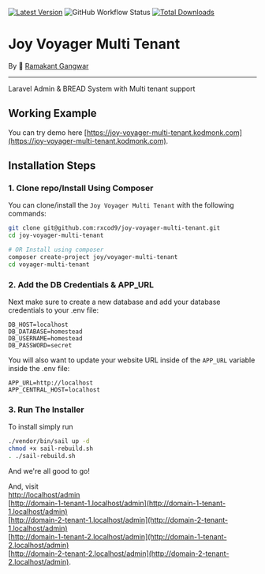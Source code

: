 [![Latest Version](https://img.shields.io/github/v/release/rxcod9/joy-voyager-multi-tenant?style=flat-square)](https://github.com/rxcod9/joy-voyager-multi-tenant/releases)
![GitHub Workflow Status](https://img.shields.io/github/workflow/status/rxcod9/joy-voyager-multi-tenant/tests?label=tests)
[![Total Downloads](https://img.shields.io/packagist/dt/joy/voyager-multi-tenant.svg?style=flat-square)](https://packagist.org/packages/joy/voyager-multi-tenant)

# **Joy Voyager Multi Tenant**
By 🐼 [Ramakant Gangwar](https://github.com/rxcod9)

<hr>

Laravel Admin & BREAD System with Multi tenant support

## Working Example

You can try demo here [https://joy-voyager-multi-tenant.kodmonk.com](https://joy-voyager-multi-tenant.kodmonk.com).

## Installation Steps

### 1. Clone repo/Install Using Composer

You can clone/install the `Joy Voyager Multi Tenant` with the following commands:

```bash
git clone git@github.com:rxcod9/joy-voyager-multi-tenant.git
cd joy-voyager-multi-tenant

# OR Install using composer
composer create-project joy/voyager-multi-tenant
cd voyager-multi-tenant
```

### 2. Add the DB Credentials & APP_URL

Next make sure to create a new database and add your database credentials to your .env file:

```
DB_HOST=localhost
DB_DATABASE=homestead
DB_USERNAME=homestead
DB_PASSWORD=secret
```

You will also want to update your website URL inside of the `APP_URL` variable inside the .env file:

```
APP_URL=http://localhost
APP_CENTRAL_HOST=localhost
```

### 3. Run The Installer

To install simply run

```bash
./vendor/bin/sail up -d
chmod +x sail-rebuild.sh
. ./sail-rebuild.sh
```

And we're all good to go!

And, visit <br/>
[http://localhost/admin](http://localhost/admin)<br/>
[http://domain-1-tenant-1.localhost/admin](http://domain-1-tenant-1.localhost/admin)<br/>
[http://domain-2-tenant-1.localhost/admin](http://domain-2-tenant-1.localhost/admin)<br/>
[http://domain-1-tenant-2.localhost/admin](http://domain-1-tenant-2.localhost/admin)<br/>
[http://domain-2-tenant-2.localhost/admin](http://domain-2-tenant-2.localhost/admin).